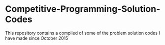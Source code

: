 # Competitive-Programming-Solution-Codes
This repository contains a compiled of some of the problem solution codes I have made since October 2015 
